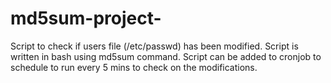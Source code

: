 # md5sum-project-

Script to check if users file (/etc/passwd) has been modified. Script is written in bash using md5sum command. 
Script can be added to cronjob to schedule to run every 5 mins to check on the modifications.
